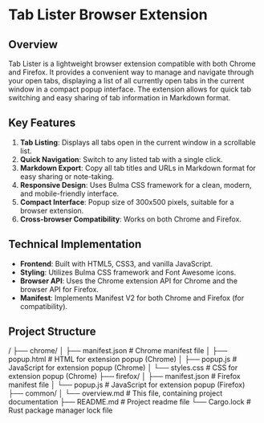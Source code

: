 # Tab Lister Browser Extension

## Overview

Tab Lister is a lightweight browser extension compatible with both Chrome and Firefox. It provides a convenient way to manage and navigate through your open tabs, displaying a list of all currently open tabs in the current window in a compact popup interface. The extension allows for quick tab switching and easy sharing of tab information in Markdown format.

## Key Features

1. **Tab Listing**: Displays all tabs open in the current window in a scrollable list.
2. **Quick Navigation**: Switch to any listed tab with a single click.
3. **Markdown Export**: Copy all tab titles and URLs in Markdown format for easy sharing or note-taking.
4. **Responsive Design**: Uses Bulma CSS framework for a clean, modern, and mobile-friendly interface.
5. **Compact Interface**: Popup size of 300x500 pixels, suitable for a browser extension.
6. **Cross-browser Compatibility**: Works on both Chrome and Firefox.

## Technical Implementation

- **Frontend**: Built with HTML5, CSS3, and vanilla JavaScript.
- **Styling**: Utilizes Bulma CSS framework and Font Awesome icons.
- **Browser API**: Uses the Chrome extension API for Chrome and the browser API for Firefox.
- **Manifest**: Implements Manifest V2 for both Chrome and Firefox (for compatibility).

## Project Structure

/
├── chrome/
│   ├── manifest.json    # Chrome manifest file
│   ├── popup.html       # HTML for extension popup (Chrome)
│   ├── popup.js         # JavaScript for extension popup (Chrome)
│   └── styles.css       # CSS for extension popup (Chrome)
├── firefox/
│   ├── manifest.json    # Firefox manifest file
│   └── popup.js         # JavaScript for extension popup (Firefox)
├── common/
│   └── overview.md      # This file, containing project documentation
├── README.md            # Project readme file
└── Cargo.lock           # Rust package manager lock file